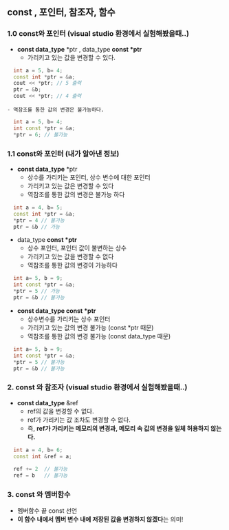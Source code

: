 ## const , 포인터, 참조자, 함수

### 1.0 const와 포인터 (visual studio 환경에서 실험해봤을때..)
  - **const data_type** \*ptr , data_type **const \*ptr**
    - 가리키고 있는 값을 변경할 수 있다.
```cpp
  int a = 5, b= 4;
  const int *ptr = &a;
  cout << *ptr; // 5 출력
  ptr = &b;
  cout << *ptr; // 4 출력
```
    - 역참조를 통한 값의 변경은 불가능하다.
```cpp
  int a = 5, b= 4;
  int const *ptr = &a;
  *ptr = 6; // 불가능
```

### 1.1 const와 포인터 (내가 알아낸 정보)
  - **const data_type** \*ptr
    - 상수를 가리키는 포인터, 상수 변수에 대한 포인터
    - 가리키고 있는 값은 변경할 수 있다
    - 역참조를 통한 값의 변경은 불가능 하다
```cpp
  int a = 4, b= 5;
  const int *ptr = &a;
  *ptr = 4 // 불가능
  ptr = &b // 가능
```
  - data_type **const \*ptr**
    - 상수 포인터, 포인터 값이 불변하는 상수
    - 가리키고 있는 값을 변경할 수 없다
    - 역참조를 통한 값의 변경이 가능하다
```cpp
  int a= 5, b = 9;
  int const *ptr = &a;
  *ptr = 5 // 가능
  ptr = &b // 불가능
```
  - **const data_type const \*ptr**
    - 상수변수를 가리키는 상수 포인터
    - 가리키고 있는 값의 변경 불가능 (const *ptr 때문)
    - 역참조를 통한 값의 변경 불가능 (const data_type 때문)
```cpp
  int a= 5, b = 9;
  int const *ptr = &a;
  *ptr = 5 // 불가능
  ptr = &b // 불가능
```

### 2. const 와 참조자 (visual studio 환경에서 실험해봤을때..)
  - **const data_type** &ref
    - ref의 값을 변경할 수 없다.
    - ref가 가리키는 값 조차도 변경할 수 없다.
    - 즉, **ref가 가리키는 메모리의 변경과, 메모리 속 값의 변경을 일체 허용하지 않는다.**
```cpp
  int a = 4, b= 6;
  const int &ref = a;
  
  ref += 2  // 불가능
  ref = b   // 불가능
```

### 3. const 와 멤버함수
  - 멤버함수 끝 const 선언
  - **이 함수 내에서 멤버 변수 내에 저장된 값을 변경하지 않겠다**는 의미!
  
  

